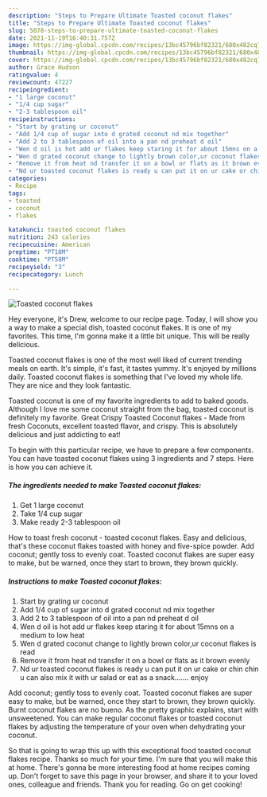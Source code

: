 ```yaml
---
description: "Steps to Prepare Ultimate Toasted coconut flakes"
title: "Steps to Prepare Ultimate Toasted coconut flakes"
slug: 5078-steps-to-prepare-ultimate-toasted-coconut-flakes
date: 2021-11-19T16:40:31.757Z
image: https://img-global.cpcdn.com/recipes/13bc45796bf82321/680x482cq70/toasted-coconut-flakes-recipe-main-photo.jpg
thumbnail: https://img-global.cpcdn.com/recipes/13bc45796bf82321/680x482cq70/toasted-coconut-flakes-recipe-main-photo.jpg
cover: https://img-global.cpcdn.com/recipes/13bc45796bf82321/680x482cq70/toasted-coconut-flakes-recipe-main-photo.jpg
author: Grace Hudson
ratingvalue: 4
reviewcount: 47227
recipeingredient:
- "1 large coconut"
- "1/4 cup sugar"
- "2-3 tablespoon oil"
recipeinstructions:
- "Start by grating ur coconut"
- "Add 1/4 cup of sugar into d grated coconut nd mix together"
- "Add 2 to 3 tablespoon of oil into a pan nd preheat d oil"
- "Wen d oil is hot add ur flakes keep staring it for about 15mns on a medium to low heat"
- "Wen d grated coconut change to lightly brown color,ur coconut flakes is read"
- "Remove it from heat nd transfer it on a bowl or flats as it brown evenly"
- "Nd ur toasted coconut flakes is ready u can put it on ur cake or chin chin u can also mix it with ur salad or eat as a snack....... enjoy"
categories:
- Recipe
tags:
- toasted
- coconut
- flakes

katakunci: toasted coconut flakes 
nutrition: 243 calories
recipecuisine: American
preptime: "PT18M"
cooktime: "PT58M"
recipeyield: "3"
recipecategory: Lunch

---
```



![Toasted coconut flakes](https://img-global.cpcdn.com/recipes/13bc45796bf82321/680x482cq70/toasted-coconut-flakes-recipe-main-photo.jpg)

Hey everyone, it's Drew, welcome to our recipe page. Today, I will show you a way to make a special dish, toasted coconut flakes. It is one of my favorites. This time, I'm gonna make it a little bit unique. This will be really delicious.

Toasted coconut flakes is one of the most well liked of current trending meals on earth. It's simple, it's fast, it tastes yummy. It's enjoyed by millions daily. Toasted coconut flakes is something that I've loved my whole life. They are nice and they look fantastic.

Toasted coconut is one of my favorite ingredients to add to baked goods. Although I love me some coconut straight from the bag, toasted coconut is definitely my favorite. Great Crispy Toasted Coconut flakes - Made from fresh Coconuts, excellent toasted flavor, and crispy. This is absolutely delicious and just addicting to eat!


To begin with this particular recipe, we have to prepare a few components. You can have toasted coconut flakes using 3 ingredients and 7 steps. Here is how you can achieve it.

<!--inarticleads1-->

##### The ingredients needed to make Toasted coconut flakes:

1. Get 1 large coconut
1. Take 1/4 cup sugar
1. Make ready 2-3 tablespoon oil


How to toast fresh coconut - toasted coconut flakes. Easy and delicious, that&#39;s these coconut flakes toasted with honey and five-spice powder. Add coconut; gently toss to evenly coat. Toasted coconut flakes are super easy to make, but be warned, once they start to brown, they brown quickly. 

<!--inarticleads2-->

##### Instructions to make Toasted coconut flakes:

1. Start by grating ur coconut
1. Add 1/4 cup of sugar into d grated coconut nd mix together
1. Add 2 to 3 tablespoon of oil into a pan nd preheat d oil
1. Wen d oil is hot add ur flakes keep staring it for about 15mns on a medium to low heat
1. Wen d grated coconut change to lightly brown color,ur coconut flakes is read
1. Remove it from heat nd transfer it on a bowl or flats as it brown evenly
1. Nd ur toasted coconut flakes is ready u can put it on ur cake or chin chin u can also mix it with ur salad or eat as a snack....... enjoy


Add coconut; gently toss to evenly coat. Toasted coconut flakes are super easy to make, but be warned, once they start to brown, they brown quickly. Burnt coconut flakes are no bueno. As the pretty graphic explains, start with unsweetened. You can make regular coconut flakes or toasted coconut flakes by adjusting the temperature of your oven when dehydrating your coconut. 

So that is going to wrap this up with this exceptional food toasted coconut flakes recipe. Thanks so much for your time. I'm sure that you will make this at home. There's gonna be more interesting food at home recipes coming up. Don't forget to save this page in your browser, and share it to your loved ones, colleague and friends. Thank you for reading. Go on get cooking!
